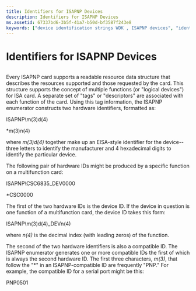 ```yaml
---
title: Identifiers for ISAPNP Devices
description: Identifiers for ISAPNP Devices
ms.assetid: 67337bd6-3b5f-41a7-b50d-bf3587f243e8
keywords: ["device identification strings WDK , ISAPNP devices", "identification strings WDK device , ISAPNP devices", "identifiers WDK device , ISAPNP devices", "ISAPNP device identifiers WDK device installations", "hardware IDs WDK device installations"]
---
```


# Identifiers for ISAPNP Devices


## <a href="" id="ddk-identifiers-for-isapnp-devices-dg"></a>


Every ISAPNP card supports a readable resource data structure that describes the resources supported and those requested by the card. This structure supports the concept of multiple functions (or "logical devices") for ISA card. A separate set of "tags" or "descriptors" are associated with each function of the card. Using this tag information, the ISAPNP enumerator constructs two hardware identifiers, formatted as:

ISAPNP\\m(3)d(4)

\*m(3)n(4)

where *m(3)d(4)* together make up an EISA-style identifier for the device--three letters to identify the manufacturer and 4 hexadecimal digits to identify the particular device.

The following pair of hardware IDs might be produced by a specific function on a multifunction card:

ISAPNP\\CSC6835\_DEV0000

\*CSC0000

The first of the two hardware IDs is the device ID. If the device in question is one function of a multifunction card, the device ID takes this form:

ISAPNP\\m(3)d(4)\_DEVn(4)

where *n(4)* is the decimal index (with leading zeros) of the function.

The second of the two hardware identifiers is also a compatible ID. The ISAPNP enumerator generates one or more compatible IDs the first of which is always the second hardware ID. The first three characters, *m(3)*, that follow the "\*" in an ISAPNP-compatible ID are frequently "PNP." For example, the compatible ID for a serial port might be this:

PNP0501

 

 





